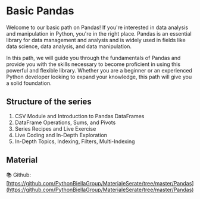 # Basic Pandas

Welcome to our basic path on Pandas! If you're interested in data analysis and manipulation in Python, you're in the right place. Pandas is an essential library for data management and analysis and is widely used in fields like data science, data analysis, and data manipulation.

In this path, we will guide you through the fundamentals of Pandas and provide you with the skills necessary to become proficient in using this powerful and flexible library. Whether you are a beginner or an experienced Python developer looking to expand your knowledge, this path will give you a solid foundation.

## Structure of the series
1. CSV Module and Introduction to Pandas DataFrames
2. DataFrame Operations, Sums, and Pivots
3. Series Recipes and Live Exercise
4. Live Coding and In-Depth Exploration
5. In-Depth Topics, Indexing, Filters, Multi-Indexing

## Material

📚 Github: [https://github.com/PythonBiellaGroup/MaterialeSerate/tree/master/Pandas](https://github.com/PythonBiellaGroup/MaterialeSerate/tree/master/Pandas)

